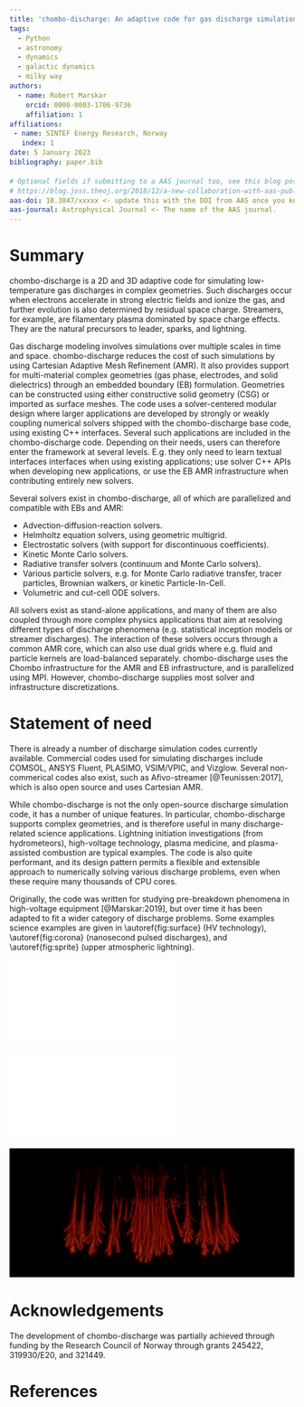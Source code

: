 ```yaml
---
title: 'chombo-discharge: An adaptive code for gas discharge simulations in complex geometries'
tags:
  - Python
  - astronomy
  - dynamics
  - galactic dynamics
  - milky way
authors:
  - name: Robert Marskar
    orcid: 0000-0003-1706-9736
    affiliation: 1
affiliations:
 - name: SINTEF Energy Research, Norway
   index: 1
date: 5 January 2023
bibliography: paper.bib

# Optional fields if submitting to a AAS journal too, see this blog post:
# https://blog.joss.theoj.org/2018/12/a-new-collaboration-with-aas-publishing
aas-doi: 10.3847/xxxxx <- update this with the DOI from AAS once you know it.
aas-journal: Astrophysical Journal <- The name of the AAS journal.
---
```


# Summary

chombo-discharge is a 2D and 3D adaptive code for simulating low-temperature gas discharges in complex geometries. 
Such discharges occur when electrons accelerate in strong electric fields and ionize the gas, and further evolution is also determined by residual space charge.
Streamers, for example, are filamentary plasma dominated by space charge effects.
They are the natural precursors to leader, sparks, and lightning.

Gas discharge modeling involves simulations over multiple scales in time and space.
chombo-discharge reduces the cost of such simulations by using Cartesian Adaptive Mesh Refinement (AMR).
It also provides support for multi-material complex geometries (gas phase, electrodes, and solid dielectrics) through an embedded boundary (EB) formulation.
Geometries can be constructed using either constructive solid geometry (CSG) or imported as surface meshes. 
The code uses a solver-centered modular design where larger applications are developed by strongly or weakly coupling numerical solvers shipped with the chombo-discharge base code, using existing C++ interfaces.
Several such applications are included in the chombo-discharge code. 
Depending on their needs, users can therefore enter the framework at several levels. 
E.g. they only need to learn textual interfaces interfaces when using existing applications; use solver C++ APIs when developing new applications, or use the EB AMR infrastructure when contributing entirely new solvers.

Several solvers exist in chombo-discharge, all of which are parallelized and compatible with EBs and AMR:

* Advection-diffusion-reaction solvers.
* Helmholtz equation solvers, using geometric multigrid. 
* Electrostatic solvers (with support for discontinuous coefficients).
* Kinetic Monte Carlo solvers. 
* Radiative transfer solvers (continuum and Monte Carlo solvers).
* Various particle solvers, e.g. for Monte Carlo radiative transfer, tracer particles, Brownian walkers, or kinetic Particle-In-Cell.
* Volumetric and cut-cell ODE solvers.

All solvers exist as stand-alone applications, and many of them are also coupled through more complex physics applications that aim at resolving different types of discharge phenomena (e.g. statistical inception models or streamer discharges).
The interaction of these solvers occurs through a common AMR core, which can also use dual grids where e.g. fluid and particle kernels are load-balanced separately.
chombo-discharge uses the Chombo infrastructure for the AMR and EB infrastructure, and is parallelized using MPI.
However, chombo-discharge supplies most solver and infrastructure discretizations.

# Statement of need

There is already a number of discharge simulation codes currently available.
Commercial codes used for simulating discharges include COMSOL, ANSYS Fluent, PLASIMO, VSIM/VPIC, and Vizglow.
Several non-commerical codes also exist, such as Afivo-streamer [@Teunissen:2017], which is also open source and uses Cartesian AMR.

While chombo-discharge is not the only open-source discharge simulation code, it has a number of unique features.
In particular, chombo-discharge supports complex geometries, and is therefore useful in many discharge-related science applications.
Lightning initiation investigations (from hydrometeors), high-voltage technology, plasma medicine, and plasma-assisted combustion are typical examples.
The code is also quite performant, and its design pattern permits a flexible and extensible approach to numerically solving various discharge problems, even when these require many thousands of CPU cores.

Originally, the code was written for studying pre-breakdown phenomena in high-voltage equipment [@Marskar:2019], but over time it has been adapted to fit a wider category of discharge problems.
Some examples science examples are given in \autoref{fig:surface} (HV technology), \autoref{fig:corona} (nanosecond pulsed discharges), and \autoref{fig:sprite} (upper atmospheric lightning). 

![2D Surface discharges over complex surfaces [@Meyer:2022]. Top: Electrode (shaded region) and dielectric (profiled surface). Bottom left panel: Electric field distribution. Bottom right panel: Plasma density. \label{fig:surface}](figures/SquareEvolution.pdf)

![Streamer corona in a nanosecond pulsed discharge in atmospheric air. The two figures show the same discharge, viewed from the side and from the bottom. \label{fig:corona}](figures/ItoKMC.pdf)

![Sprite discharges in the upper atmosphere.\label{fig:sprite}](figures/sprite3d_3.png)

# Acknowledgements

The development of chombo-discharge was partially achieved through funding by the Research Council of Norway through grants 245422, 319930/E20, and 321449.

# References